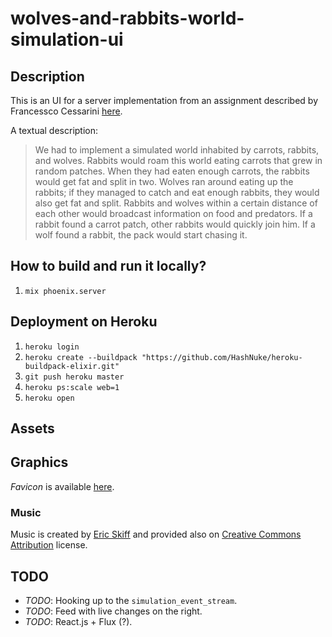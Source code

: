# wolves-and-rabbits-world-simulation-ui

## Description

This is an UI for a server implementation from an assignment described by Francessco Cessarini [here](http://www.youtube.com/watch?v=d5G3P2iosmA).

A textual description:

> We had to implement a simulated world inhabited by carrots, rabbits, and wolves. Rabbits would roam this world eating carrots that grew in random patches. When they had eaten enough carrots, the rabbits would get fat and split in two. Wolves ran around eating up the rabbits; if they managed to catch and eat enough rabbits, they would also get fat and split. Rabbits and wolves within a certain distance of each other would broadcast information on food and predators. If a rabbit found a carrot patch, other rabbits would quickly join him. If a wolf found a rabbit, the pack would start chasing it.

## How to build and run it locally?

1. `mix phoenix.server`

## Deployment on Heroku

1. `heroku login`
2. `heroku create --buildpack "https://github.com/HashNuke/heroku-buildpack-elixir.git"`
3. `git push heroku master`
4. `heroku ps:scale web=1`
5. `heroku open`

## Assets

## Graphics

*Favicon* is available [here](http://www.favicon.cc/?action=icon&file_id=719881).

### Music

Music is created by [Eric Skiff](http://ericskiff.com/music/) and provided also on [Creative Commons Attribution](http://creativecommons.org/licenses/by/3.0/) license.

## TODO

- *TODO*: Hooking up to the `simulation_event_stream`.
- *TODO*: Feed with live changes on the right.
- *TODO*: React.js + Flux (?).
